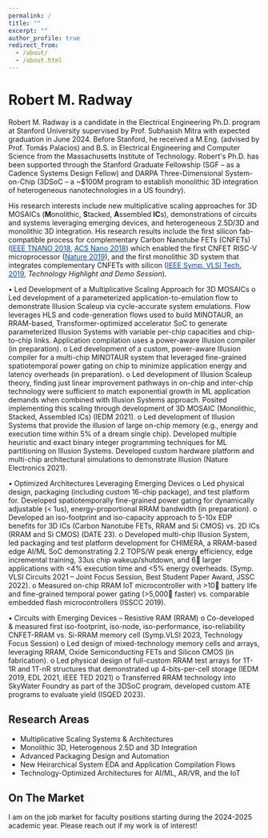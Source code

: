 ```yaml
---
permalink: /
title: ""
excerpt: ""
author_profile: true
redirect_from: 
  - /about/
  - /about.html
---
```


# Robert M. Radway

Robert M. Radway is a candidate in the Electrical Engineering Ph.D. program at Stanford University supervised by Prof. Subhasish Mitra with expected graduation in June 2024. Before Stanford, he received a M.Eng. (advised by Prof. Tomás Palacios) and B.S. in Electrical Engineering and Computer Science from the Massachusetts Institute of Technology. Robert's Ph.D. has been supported through the Stanford Graduate Fellowship (SGF – as a Cadence Systems Design Fellow) and DARPA Three-Dimensional System-on-Chip (3DSoC – a ~$100M program to establish monolithic 3D integration of heterogeneous nanotechnologies in a US foundry). 

His research interests include new multiplicative scaling approaches for 3D MOSAICs (**M**onolithic, **S**tacked, **A**ssembled **IC**s), demonstrations of circuits and systems leveraging emerging devices, and heterogeneous 2.5D/3D and monolithic 3D integration. His research results include the first silicon fab-compatible process for complementary Carbon Nanotube FETs (CNFETs) (<a href="https://ieeexplore.ieee.org/abstract/document/8591963" style="color:#0645AD;">IEEE TNANO 2018</a>, <a href="https://pubs.acs.org/doi/full/10.1021/acsnano.8b04208" style="color:#0645AD;">ACS Nano 2018</a>) which enabled the first CNFET RISC-V microprocessor (<a href="https://www.nature.com/articles/s41586:019:1493-8" style="color:#0645AD;">Nature 2019</a>), and the first monolithic 3D system that integrates complementary CNFETs with silicon (<a href="https://ieeexplore.ieee.org/abstract/document/8776514" style="color:#0645AD;">IEEE Symp. VLSI Tech. 2019</a>, _Technology Highlight and Demo Session_). 

•	Led Development of a Multiplicative Scaling Approach for 3D MOSAICs
o	Led development of a parameterized application-to-emulation flow to demonstrate Illusion Scaleup via cycle-accurate system emulations. Flow leverages HLS and code-generation flows used to build MINOTAUR, an RRAM-based, Transformer-optimized accelerator SoC to generate parameterized Illusion Systems with variable per-chip capacities and chip-to-chip links. Application compilation uses a power-aware Illusion compiler (in preparation).
o	Led development of a custom, power-aware Illusion compiler for a multi-chip MINOTAUR system that leveraged fine-grained spatiotemporal power gating on chip to minimize application energy and latency overheads (in preparation).
o	Led development of Illusion Scaleup theory, finding just linear improvement pathways in on-chip and inter-chip technology were sufficient to match exponential growth in ML application demands when combined with Illusion Systems approach. Posited implementing this scaling through development of 3D MOSAIC (Monolithic, Stacked, Assembled ICs) (IEDM 2021).
o	Led development of Illusion Systems that provide the illusion of large on-chip memory (e.g., energy and execution time within 5% of a dream single chip). Developed multiple heuristic and exact binary integer programming techniques for ML partitioning on Illusion Systems. Developed custom hardware platform and multi-chip architectural simulations to demonstrate Illusion (Nature Electronics 2021). 

•	Optimized Architectures Leveraging Emerging Devices 
o	Led physical design, packaging (including custom 16-chip package), and test platform for. Developed spatiotemporally fine-grained power gating for dynamically adjustable (< 1us), energy-proportional RRAM bandwidth (in preparation).
o	Developed an iso-footprint and iso-capacity approach to 5-10x EDP benefits for 3D ICs (Carbon Nanotube FETs, RRAM and Si CMOS) vs. 2D ICs (RRAM and Si CMOS) (DATE 23).
o	Developed multi-chip Illusion System, led packaging and test platform development for CHIMERA, a RRAM-based edge AI/ML SoC demonstrating 2.2 TOPS/W peak energy efficiency, edge incremental training, 33us chip wakeup/shutdown, and 6 larger applications with <4% execution time and <5% energy overheads. (Symp. VLSI Circuits 2021 – Joint Focus Session, Best Student Paper Award, JSSC 2022). 
o	Measured on-chip RRAM IoT microcontroller with >10 battery life and fine-grained temporal power gating (>5,000 faster) vs. comparable embedded flash microcontrollers (ISSCC 2019).

•	Circuits with Emerging Devices – Resistive RAM (RRAM)
o	Co-developed & measured first iso-footprint, iso-node, iso-performance, iso-reliability CNFET-RRAM vs. Si-RRAM memory cell (Symp.VLSI 2023, Technology Focus Session)
o	Led design of mixed-technology memory cells and arrays, leveraging RRAM, Oxide Semiconducting FETs and Silicon CMOS (in fabrication).
o	Led physical design of full-custom RRAM test arrays for 1T-1R and 1T-nR structures that demonstrated up 4-bits-per-cell storage (IEDM 2019, EDL 2021, IEEE TED 2021)
o	Transferred RRAM technology into SkyWater Foundry as part of the 3DSoC program, developed custom ATE programs to evaluate yield (ISQED 2023).


Research Areas
--------------

* Multiplicative Scaling Systems & Architectures
* Monolithic 3D, Heterogenous 2.5D and 3D Integration 
* Advanced Packaging Design and Automation
* New Heirarchical System EDA and Application Compilation Flows
* Technology-Optimized Architectures for AI/ML, AR/VR, and the IoT

 
On The Market
--------------------

I am on the job market for faculty positions starting during the 2024-2025 academic year. Please reach out if my work is of interest!
 


